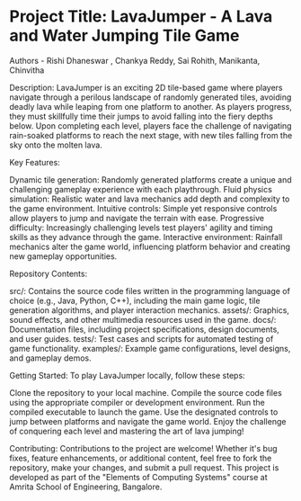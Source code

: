 # Project Title: LavaJumper - A Lava and Water Jumping Tile Game
Authors - Rishi Dhaneswar , Chankya Reddy, Sai Rohith, Manikanta, Chinvitha


Description:
LavaJumper is an exciting 2D tile-based game where players navigate through a perilous landscape of randomly generated tiles, avoiding deadly lava while leaping from one platform to another. As players progress, they must skillfully time their jumps to avoid falling into the fiery depths below. Upon completing each level, players face the challenge of navigating rain-soaked platforms to reach the next stage, with new tiles falling from the sky onto the molten lava.

Key Features:

Dynamic tile generation: Randomly generated platforms create a unique and challenging gameplay experience with each playthrough.
Fluid physics simulation: Realistic water and lava mechanics add depth and complexity to the game environment.
Intuitive controls: Simple yet responsive controls allow players to jump and navigate the terrain with ease.
Progressive difficulty: Increasingly challenging levels test players' agility and timing skills as they advance through the game.
Interactive environment: Rainfall mechanics alter the game world, influencing platform behavior and creating new gameplay opportunities.

Repository Contents:

src/: Contains the source code files written in the programming language of choice (e.g., Java, Python, C++), including the main game logic, tile generation algorithms, and player interaction mechanics.
assets/: Graphics, sound effects, and other multimedia resources used in the game.
docs/: Documentation files, including project specifications, design documents, and user guides.
tests/: Test cases and scripts for automated testing of game functionality.
examples/: Example game configurations, level designs, and gameplay demos.

Getting Started:
To play LavaJumper locally, follow these steps:

Clone the repository to your local machine.
Compile the source code files using the appropriate compiler or development environment.
Run the compiled executable to launch the game.
Use the designated controls to jump between platforms and navigate the game world.
Enjoy the challenge of conquering each level and mastering the art of lava jumping!

Contributing:
Contributions to the project are welcome! Whether it's bug fixes, feature enhancements, or additional content, feel free to fork the repository, make your changes, and submit a pull request.
This project is developed as part of the "Elements of Computing Systems" course at Amrita School of Engineering, Bangalore.


